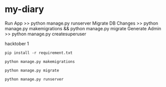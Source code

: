 ﻿# my-diary
Run App >> python manage.py runserver
Migrate DB Changes >> python manage.py makemigrations && python manage.py migrate
Generate Admin >> python manage.py createsuperuser

hacktober 1


```
pip install -r requirement.txt

python manage.py makemigrations

python manage.py migrate

python manage.py runserver

```
